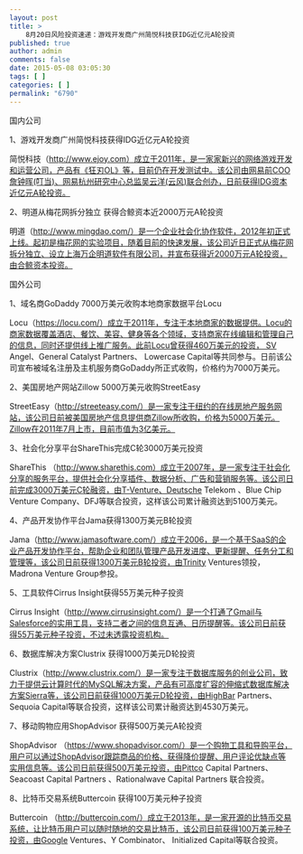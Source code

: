 ```yaml
---
layout: post
title: >
    8月20日风险投资速递：游戏开发商广州简悦科技获IDG近亿元A轮投资
published: true
author: admin
comments: false
date: 2015-05-08 03:05:30
tags: [ ]
categories: [ ]
permalink: "6790"
---
```



国内公司

1、游戏开发商广州简悦科技获得IDG近亿元A轮投资

简悦科技（http://www.ejoy.com）成立于2011年，是一家家新兴的网络游戏开发和运营公司，产品有《狂刃OL》等，目前仍在开发测试中。该公司由网易前COO詹钟晖(叮当)、网易杭州研究中心总监吴云洋(云风)联合创办，日前获得IDG资本近亿元A轮投资。

2、明道从梅花网拆分独立 获得合鲸资本近2000万元A轮投资

明道（http://www.mingdao.com/）是一个企业社会化协作软件，2012年初正式上线。起初是梅花网的实验项目，随着目前的快速发展，该公司近日正式从梅花网拆分独立、设立上海万企明道软件有限公司，并宣布获得近2000万元A轮投资，由合鲸资本投资。

国外公司

1、域名商GoDaddy 7000万美元收购本地商家数据平台Locu

Locu（https://locu.com/）成立于2011年，专注于本地商家的数据提供。Locu的商家数据覆盖酒店、餐饮、美容、健身等各个领域，支持商家在线编辑和管理自己的信息，同时还提供线上推广服务。此前Locu曾获得460万美元的投资， SV Angel、General Catalyst Partners、 Lowercase Capital等共同参与。日前该公司宣布被域名注册及主机服务商GoDaddy所正式收购，价格约为7000万美元。

2、美国房地产网站Zillow 5000万美元收购StreetEasy

StreetEasy（http://streeteasy.com/）是一家专注于纽约的在线房地产服务网站，该公司日前被美国房地产信息提供商Zillow所收购，价格为5000万美元。Zillow在2011年7月上市，目前市值为3亿美元。

3、社会化分享平台ShareThis完成C轮3000万美元投资

ShareThis （http://www.sharethis.com）成立于2007年，是一家专注于社会化分享的服务平台，提供社会化分享插件、数据分析、广告和营销服务等。该公司日前完成3000万美元C轮融资，由T-Venture、Deutsche Telekom 、Blue Chip Venture Company、DFJ等联合投资，这样该公司累计融资达到5100万美元。

4、产品开发协作平台Jama获得1300万美元B轮投资

Jama（http://www.jamasoftware.com/）成立于2006，是一个基于SaaS的企业产品开发协作平台，帮助企业和团队管理产品开发进度、更新提醒、任务分工和管理等，该公司日前获得1300万美元B轮投资，由Trinity Ventures领投，Madrona Venture Group参投。

5、工具软件Cirrus Insight获得55万美元种子投资

Cirrus Insight（http://www.cirrusinsight.com/）是一个打通了Gmail与Salesforce的实用工具，支持二者之间的信息互通、日历提醒等。该公司日前获得55万美元种子投资，不过未透露投资机构。

6、数据库解决方案Clustrix 获得1000万美元D轮投资

Clustrix（http://www.clustrix.com/）是一家专注于数据库服务的创业公司，致力于提供云计算时代的MySQL解决方案，产品有可高度扩容的伸缩式数据库解决方案Sierra等，该公司日前获得1000万美元D轮投资，由HighBar Partners、 Sequoia Capital等联合投资，这样该公司累计融资达到4530万美元。

7、移动购物应用ShopAdvisor 获得500万美元A轮投资

ShopAdvisor （https://www.shopadvisor.com/）是一个购物工具和导购平台，用户可以通过ShopAdvisor跟踪商品的价格、获得降价提醒、用户评论优缺点等实用信息等。该公司日前获得500万美元投资，由Pittco Capital Partners、 Seacoast Capital Partners 、Rationalwave Capital Partners 联合投资。

8、比特币交易系统Buttercoin 获得100万美元种子投资

Buttercoin （http://buttercoin.com/）成立于2013年，是一家开源的比特币交易系统，让比特币用户可以随时随地的交易比特币，该公司日前获得100万美元种子投资，由Google Ventures、Y Combinator、 Initialized Capital等联合投资。
